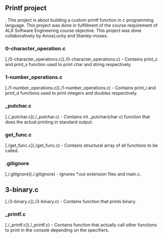 <h2>Printf project</h2>.   This project is about building a custom printf function in c programming language. This project was done in fulfillment of the course requirement of ALX Software Engineering course objective. This project was done collaboratively by AmosLucky and Stanley-moses.
<h3>0-character_operation.c</h3>   [./0-character_operations.c](./0-character_operations.c) - Contains print_c and print_s function used to print char and string respectively.
<h3>1-number_operations.c</h3>   [./1-number_operations.c](./1-number_operations.c) - Contains print_i and print_d functions used to print integers and doubles respectively.
<h3>_putchar.c</h3>   [./_putchar.c](./_putchar.c) - Contains int _putchar(char c) function that does the actual printing in standard output.
<h3>get_func.c</h3>   [./get_func.c](./get_func.c) - Contains structural array of all functions to be called.
<h3>.gitignore</h3>   [./.gitignore](./.gitignore) - Ignores *.out extension files and main.c.
<h2>3-binary.c</h3>   [./3-binary.c](./3-binary.c) - Contains function that prints binary.
<h3>_printf.c</h3>   [./_printf.c](./_printf.c) - Contains function that actually call other functions to print in the console depending on the specifiers.   